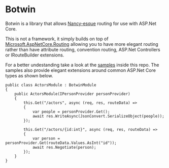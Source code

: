 # Botwin

Botwin is a library that allows [Nancy-esque](http://nancyfx.org) routing for use with ASP.Net Core. 

This is not a framework, it simply builds on top of [Microsoft.AspNetCore.Routing](https://github.com/aspnet/Routing) allowing you to have more elegant routing rather than have attribute routing, convention routing, ASP.Net Controllers or IRouteBuilder extensions. 

For a better undestanding take a look at the [samples](https://github.com/jchannon/Botwin/tree/master/samples) inside this repo.  The samples also provide elegant extensions around common ASP.Net Core types as shown below.


```
public class ActorsModule : BotwinModule
{
    public ActorsModule(IPersonProvider personProvider)
    {
        this.Get("/actors", async (req, res, routeData) =>
        {
            var people = personProvider.Get();
            await res.WriteAsync(JsonConvert.SerializeObject(people));
        });

        this.Get("/actors/{id:int}", async (req, res, routeData) =>
        {
            var person = personProvider.Get(routeData.Values.AsInt("id"));
            await res.Negotiate(person);
        });
    }
}
```